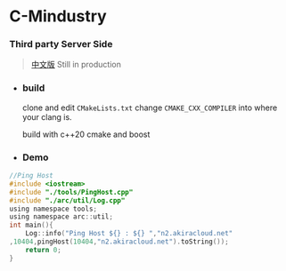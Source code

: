 # C-Mindustry
### Third party Server Side
>[中文版](https://github.com/EmmmM9O/c-mindustry/blob/main/cn-README.md)
> Still in production
* ### build
   clone and edit `CMakeLists.txt`
   change `CMAKE_CXX_COMPILER`
   into where your clang is.

   build with c++20 cmake and boost
* ### Demo
```c
//Ping Host
#include <iostream>
#include "./tools/PingHost.cpp"
#include "./arc/util/Log.cpp"
using namespace tools;
using namespace arc::util;
int main(){
	Log::info("Ping Host ${} : ${} ","n2.akiracloud.net"
,10404,pingHost(10404,"n2.akiracloud.net").toString());
	return 0;
}
```
